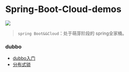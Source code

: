 # Spring-Boot-Cloud-demos

![](https://i.imgur.com/M4iDz7w.png)

> `spring Boot&&Cloud`：处于萌芽阶段的 spring全家桶。
> 



### dubbo
- [dubbo入门](http://coderpwh.com/2018/05/10/Dubbo%E5%85%A5%E9%97%A8/)
- [分布式锁](http://coderpwh.com/2018/06/05/%E5%88%86%E5%B8%83%E5%BC%8F%E9%94%81%E7%9A%84%E5%AE%9E%E7%8E%B0/)